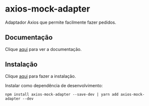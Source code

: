 # axios-mock-adapter

Adaptador Axios que permite facilmente fazer pedidos.

## Documentação

Clique [aqui](https://github.com/ctimmerm/axios-mock-adapter) para ver a documentação.

## Instalação

Clique [aqui](https://www.npmjs.com/package/axios-mock-adapter) para fazer a instalação.

Instalar como dependência de desenvolvimento:

```
npm install axios-mock-adapter --save-dev | yarn add axios-mock-adapter --dev
```